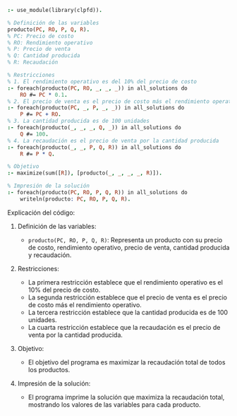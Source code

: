 ```prolog
:- use_module(library(clpfd)).

% Definición de las variables
producto(PC, RO, P, Q, R).
% PC: Precio de costo
% RO: Rendimiento operativo
% P: Precio de venta
% Q: Cantidad producida
% R: Recaudación

% Restricciones
% 1. El rendimiento operativo es del 10% del precio de costo
:- foreach(producto(PC, RO, _, _, _)) in all_solutions do
    RO #= PC * 0.1.
% 2. El precio de venta es el precio de costo más el rendimiento operativo
:- foreach(producto(PC, _, P, _, _)) in all_solutions do
    P #= PC + RO.
% 3. La cantidad producida es de 100 unidades
:- foreach(producto(_, _, _, Q, _)) in all_solutions do
    Q #= 100.
% 4. La recaudación es el precio de venta por la cantidad producida
:- foreach(producto(_, _, P, Q, R)) in all_solutions do
    R #= P * Q.

% Objetivo
:- maximize(sum([R]), [producto(_, _, _, _, R)]).

% Impresión de la solución
:- foreach(producto(PC, RO, P, Q, R)) in all_solutions do
    writeln(producto: PC, RO, P, Q, R).
```

Explicación del código:

1. Definición de las variables:
   - `producto(PC, RO, P, Q, R)`: Representa un producto con su precio de costo, rendimiento operativo, precio de venta, cantidad producida y recaudación.

2. Restricciones:
   - La primera restricción establece que el rendimiento operativo es el 10% del precio de costo.
   - La segunda restricción establece que el precio de venta es el precio de costo más el rendimiento operativo.
   - La tercera restricción establece que la cantidad producida es de 100 unidades.
   - La cuarta restricción establece que la recaudación es el precio de venta por la cantidad producida.

3. Objetivo:
   - El objetivo del programa es maximizar la recaudación total de todos los productos.

4. Impresión de la solución:
   - El programa imprime la solución que maximiza la recaudación total, mostrando los valores de las variables para cada producto.